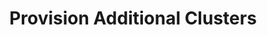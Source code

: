 ---
title: Provision Additional Clusters
description: "Add clusters to your environment using the console"
weight: 6
draft: false
---